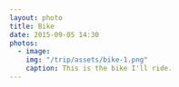 ```yaml
---
layout: photo
title: Bike
date: 2015-09-05 14:30
photos:
  - image:
    img: "/trip/assets/bike-1.png"
    caption: This is the bike I'll ride.
---
```


